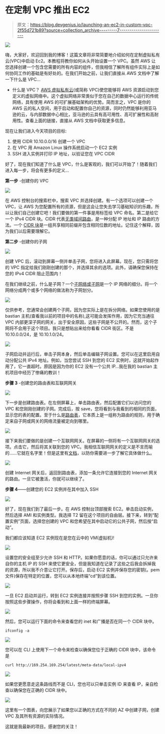 # 在定制 VPC 推出 EC2

> 原文：<https://blog.devgenius.io/launching-an-ec2-in-custom-vpc-2f55d721b89?source=collection_archive---------7----------------------->

![](img/cc0c3ff24dd9b63820e778a323211b4a.png)

嗨，大家好，欢迎回到我的博客！这篇文章将非常简要地介绍如何在定制虚拟私有云(VPC)中启动 Ec2。本教程将教你如何从头开始设置一个 VPC。虽然 AWS 让您选择创建一个包含您需要的所有内容的组件，但我相信了解所有组件实际上是如何协同工作的基础是有好处的。在我们开始之前，让我们直接从 AWS 文档中了解一下什么是 VPC…

*   什么是 VPC？ [AWS 虚拟私有云](https://docs.aws.amazon.com/vpc/latest/userguide/what-is-amazon-vpc.html)(或简称 VPC)使您能够将 AWS 资源启动到您定义的虚拟网络中。这个虚拟网络非常类似于您在自己的数据中心运行的传统网络，具有使用 AWS 的可扩展基础架构的优势。简而言之，VPC 是你的 AWS 云的私人空间，用于启动和配置你自己的资源，同时仍然能够利用亚马逊的云，与内部数据中心相比，亚马逊的云具有高可用性、高可扩展性和高耐用性。查看上面的链接，直接从 AWS 文档中获取更多信息。

现在让我们进入今天项目的目标:

1.  使用 CIDR 10.10.0.0/16 创建一个 VPC
2.  在 VPC 用 Amazon Linux 操作系统启动一个 EC2 实例
3.  SSH 进入实例并打印 IP 地址，以验证您在 VPC CIDR

好了，现在我们知道了什么是 VPC，什么是客观的，我们可以开始了！随着我们进入每一步，将会有更多的定义…

**第一步** -创建你的 VPC

![](img/cbc2eac5fd7b2cca2ffbcbb2910b297d.png)

在 AWS 控制台的搜索栏中，搜索 VPC 并选择创建。有一个选项可以创建一个 VPC，让 AWS 为您配置所有的资源，但是这会让您失去学习基础知识的乐趣，所以让我们自己创建它吧！我们要做的第一件事是用标签给 VPC 命名。第二是给它一个 IPv4 CIDR 块。CIDR 代表[无类域间路由](https://www.google.com/search?q=what+is+a+CIDR+block&client=safari&rls=en&sxsrf=APq-WBuzAHmD4bI5N65GKCcM_e4PkvbgYQ%3A1647321282260&ei=wiAwYszID-2pggfSxLGACQ&ved=0ahUKEwjMsfD-rcf2AhXtlOAKHVJiDJAQ4dUDCA0&uact=5&oq=what+is+a+CIDR+block&gs_lcp=Cgdnd3Mtd2l6EAMyBQgAEIAEMgUIABCABDIGCAAQFhAeMgYIABAWEB4yBggAEBYQHjIGCAAQFhAeMgYIABAWEB4yBggAEBYQHjIGCAAQFhAeMgYIABAWEB46BwgjELADECc6BwgAEEcQsAM6BwgAELADEEM6BAgjECc6CggAEIAEEIcCEBRKBAhBGABKBAhGGABQlwNYwgpgrQxoAXAAeACAAY4BiAHRA5IBAzUuMZgBAKABAcgBCsABAQ&sclient=gws-wiz)，是一种分配 IP 地址和 IP 路由的方法。一个 [CIDR 块](https://www.techtarget.com/searchnetworking/definition/CIDR)是一组共享相同前缀并包含相同位数的地址。记住这个解释，因为我们以后需要理解它。

**第二步** -创建你的子网

![](img/69ae5b53a3c201404dc949554d826441.png)

创建 VPC 后，滚动到屏幕一侧并单击子网，您将进入此屏幕。现在，您只需将您的 VPC 指定给我们刚刚创建的那个，并选择其余的选项。此外，请确保您保持在您的 IPv4 CIDR 阻止范围内！

在我们继续之前，什么是子网？一个[子网络或子网](https://en.wikipedia.org/wiki/Subnetwork)是一个 IP 网络的细分。将一个网络分成两个或多个网络的做法称为子网划分。

![](img/f15d37439af6096b7253a9ec9381d06c.png)

仅供参考，您通常会创建两个子网，因为您实际上是在拆分网络。如果您使用的是 bastian 主机(查看我以前的项目中的名称),这可能会发挥作用，因为它充当通往 VPC 内部更深子网的网关，出于安全原因，这些子网是不公开的。然而，这个子网将不会用于这个项目。我只是想贴出来给你看看 CIDR 街区。不是 10.10.0.0/24，是 10.10.1.0/24。

![](img/b7c466e419de7193bec00eb689806e48.png)

子网启动并运行后，单击子网本身，然后单击编辑子网设置。您可以在这里启用自动分配公共 IPv4 地址。例如，当您尝试 SSH 到您的 EC2 实例时，这就开始起作用了，它一直超时。原因是因为你的 EC2 没有一个公共 IP…我在我的 bastian 主机项目中经历了惨痛的教训！

**步骤 3** -创建您的路由表和互联网网关

![](img/8ed8b96b572ac3874c5aa260a56f9931.png)

下一步是创建路由表。在左侧屏幕上，单击路由表，然后配置它们以访问您的 VPC 和您刚刚创建的子网。完成后，按 save，您将看到与我看到的相同的页面，显示您的表的配置。至于什么是[路由表](https://docs.aws.amazon.com/vpc/latest/userguide/VPC_Route_Tables.html)，它本质上是一组称为路由的规则，用于确定来自子网或网关的网络流量被定向到哪里。

![](img/2fecef276fcd0c44f2bf2bd2f36c7f03.png)

接下来我们要做的是创建一个互联网网关。在屏幕的一侧将有一个互联网网关的选项。点击它，然后将其关联到您的 VPC。我相信互联网网关的定义是不言而喻的……它就在名字里！但是这里有[文档](https://docs.aws.amazon.com/vpc/latest/userguide/VPC_Internet_Gateway.html)，以防你需要进一步了解它具体做什么。

![](img/ac03e6b1eaab81e134d937dbf3898347.png)

创建 Internet 网关后，返回到路由表，添加一条允许它连接到您的 Internet 网关的路由。一旦它被激活，你就可以继续了。

**步骤 4**——创建您的 EC2 实例并在其中加入 SSH

![](img/3be1e925be0bb5b70746e5273bda6452.png)

好了，现在我们到了最后一步。在 AWS 控制台顶部搜索 EC2。单击启动实例，然后选择 AMI 和实例类型。我选择 T2 留在这个项目的自由层。接下来，转到“配置实例”页面，选择您创建的 VPC 和您希望在其中启动它的公共子网，然后按“启动”。

我们都应该知道 EC2 实例现在是您在云中的 VM(虚拟机)!

![](img/b830b01091410f11cd6be83e4dfddf79.png)

设置您的安全组至少允许 SSH 和 HTTP。如果你愿意的话，你可以通过只允许来自你的主机 IP 的 SSH 来使它更安全，但是我知道在记录了这些之后我会拆掉我的资源，所以我不介意让它打开。保存后，启动 EC2 实例并保存您的密钥(。pem 文件)保存在特定的位置，您可以从本地终端“cd”到该位置。

![](img/4834be45cf2669b37184d59b091de3cc.png)

一旦 EC2 启动并运行，转到 EC2 实例连接并按照步骤 SSH 到您的实例。一旦你按照这些步骤操作，你将会看到和上面一样的终端屏幕。

![](img/61507f6c2a962f6f691b3dbebd49e37b.png)

然后，您可以运行下面的命令来查看您的 inet 和广播是否在同一个 CIDR 块中。

```
ifconfig -a
```

![](img/0c16b1d97957edb451b5c118d9d9db11.png)

您可以在 CLI 上使用下一个命令来检查以确保您位于正确的 CIDR 块中，该命令是

```
curl http://169.254.169.254/latest/meta-data/local-ipv4 
```

![](img/904f3b3a64b638ee1dc067658e305720.png)

如果您更愿意走这条路线而不是 CLI，您也可以只单击实例 ID 来查看 IP，亲自检查以确保您在正确的 CIDR 块中。

![](img/24843033d87d908880efa287a104fd91.png)

这里有一个图表，向您展示了如果您以正确的方式在不同的 AZ 中创建子网，创建 VPC 及其所有资源的实际情况。

这就是我最新的项目。感谢您的关注！